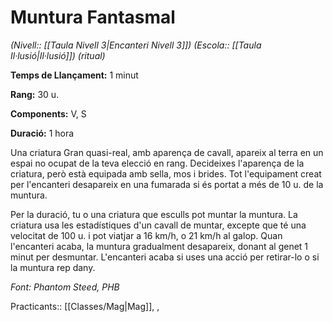 # Muntura Fantasmal

*(Nivell:: [[Taula Nivell 3|Encanteri Nivell 3]]) (Escola:: [[Taula Il·lusió|Il·lusió]]) (ritual)*

**Temps de Llançament:** 1 minut

**Rang:** 30 u.

**Components:** V, S

**Duració:** 1 hora

Una criatura Gran quasi-real, amb aparença de cavall, apareix al terra en un espai no ocupat de la teva elecció en rang. Decideixes l'aparença de la criatura, però està equipada amb sella, mos i brides. Tot l'equipament creat per l'encanteri desapareix en una fumarada si és portat a més de 10 u. de la muntura.

Per la duració, tu o una criatura que esculls pot muntar la muntura. La criatura usa les estadístiques d'un cavall de muntar, excepte que té una velocitat de 100 u. i pot viatjar a 16 km/h, o 21 km/h al galop. Quan l'encanteri acaba, la muntura gradualment desapareix, donant al genet 1 minut per desmuntar. L'encanteri acaba si uses una acció per retirar-lo o si la muntura rep dany.


*Font: Phantom Steed, PHB*


Practicants:: [[Classes/Mag|Mag]], ,